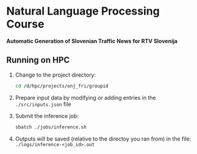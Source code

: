 # Natural Language Processing Course  
**Automatic Generation of Slovenian Traffic News for RTV Slovenija**

## Running on HPC

1. Change to the project directory:
   ```bash
   cd /d/hpc/projects/onj_fri/groupid

2. Prepare input data by modifying or adding entries in the
   `./src/inputs.json` file

3. Submit the inference job:
    ```bash
   sbatch ./jobs/inference.sh

5. Outputs will be saved (relative to the directoy you ran from) in the file: `./logs/inference-<job_id>.out` 
